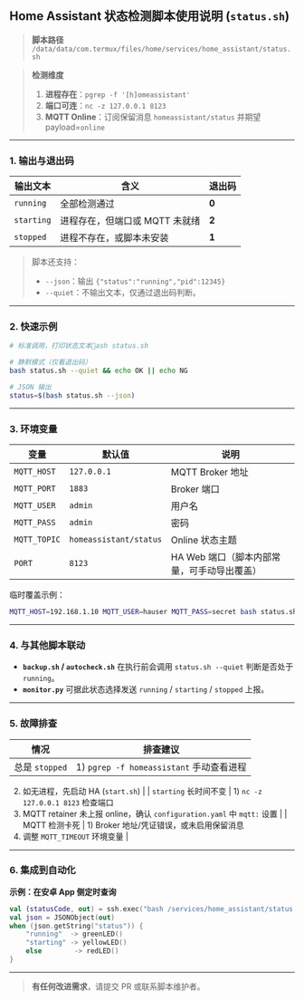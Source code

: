 ## Home Assistant 状态检测脚本使用说明 (`status.sh`)

> **脚本路径**
> `/data/data/com.termux/files/home/services/home_assistant/status.sh`

> **检测维度**
>
> 1. **进程存在**：`pgrep -f '[h]omeassistant'`
> 2. **端口可连**：`nc -z 127.0.0.1 8123`
> 3. **MQTT Online**：订阅保留消息 `homeassistant/status` 并期望 payload=`online`

---

### 1. 输出与退出码

| 输出文本       | 含义                 | 退出码   |
| ---------- | ------------------ | ----- |
| `running`  | 全部检测通过             | **0** |
| `starting` | 进程存在，但端口或 MQTT 未就绪 | **2** |
| `stopped`  | 进程不存在，或脚本未安装       | **1** |

> 脚本还支持：
>
> * `--json`：输出 `{"status":"running","pid":12345}`
> * `--quiet`：不输出文本，仅通过退出码判断。

---

### 2. 快速示例

```bash
# 标准调用，打印状态文本ash status.sh

# 静默模式（仅看退出码）
bash status.sh --quiet && echo OK || echo NG

# JSON 输出
status=$(bash status.sh --json)
```

---

### 3. 环境变量

| 变量           | 默认值                    | 说明                        |
| ------------ | ---------------------- | ------------------------- |
| `MQTT_HOST`  | `127.0.0.1`            | MQTT Broker 地址            |
| `MQTT_PORT`  | `1883`                 | Broker 端口                 |
| `MQTT_USER`  | `admin`                | 用户名                       |
| `MQTT_PASS`  | `admin`                | 密码                        |
| `MQTT_TOPIC` | `homeassistant/status` | Online 状态主题               |
| `PORT`       | `8123`                 | HA Web 端口（脚本内部常量，可手动导出覆盖） |

临时覆盖示例：

```bash
MQTT_HOST=192.168.1.10 MQTT_USER=hauser MQTT_PASS=secret bash status.sh
```

---

### 4. 与其他脚本联动

* **`backup.sh` / `autocheck.sh`** 在执行前会调用 `status.sh --quiet` 判断是否处于 `running`。
* **`monitor.py`** 可据此状态选择发送 `running` / `starting` / `stopped` 上报。

---

### 5. 故障排查

| 情况           | 排查建议                               |
| ------------ | ---------------------------------- |
| 总是 `stopped` | 1) `pgrep -f homeassistant` 手动查看进程 |

2. 如无进程，先启动 HA (`start.sh`) |
   \| `starting` 长时间不变 | 1) `nc -z 127.0.0.1 8123` 检查端口
3. MQTT retainer 未上报 online，确认 `configuration.yaml` 中 `mqtt:` 设置 |
   \| MQTT 检测卡死 | 1) Broker 地址/凭证错误，或未启用保留消息
4. 调整 `MQTT_TIMEOUT` 环境变量 |

---

### 6. 集成到自动化

**示例：在安卓 App 侧定时查询**

```kotlin
val (statusCode, out) = ssh.exec("bash /services/home_assistant/status.sh --json")
val json = JSONObject(out)
when (json.getString("status")) {
    "running"  -> greenLED()
    "starting" -> yellowLED()
    else        -> redLED()
}
```

---

> **有任何改进需求**，请提交 PR 或联系脚本维护者。
